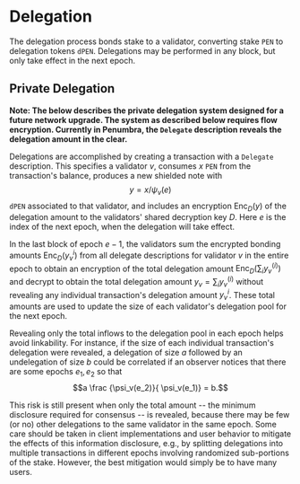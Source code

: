 # Delegation

The delegation process bonds stake to a validator, converting stake `PEN` to
delegation tokens `dPEN`. Delegations may be performed in any block, but only
take effect in the next epoch.

## Private Delegation

**Note: The below describes the private delegation system designed for a future
network upgrade. The system as described below requires flow encryption.
Currently in Penumbra, the `Delegate`
description reveals the delegation amount in the clear.**

Delegations are accomplished by creating a transaction with a
`Delegate` description.  This specifies a validator $v$,
consumes $x$ `PEN` from the transaction's balance, produces a new shielded note
with $$y = x / \psi_v(e)$$ `dPEN` associated to that validator, and includes an
encryption $\operatorname{Enc}_D(y)$ of the delegation amount to the validators'
shared decryption key $D$.  Here $e$ is the index of the next epoch, when the
delegation will take effect.

In the last block of epoch $e-1$, the validators sum the encrypted bonding
amounts $\operatorname{Enc}_D(y_v^{i})$ from all delegate descriptions for
validator $v$ in the entire epoch to obtain an encryption of the total
delegation amount $\operatorname{Enc}_D(\sum_i y_v^{(i)})$ and decrypt to obtain
the total delegation amount $y_v = \sum_i y_v^{(i)}$ without revealing any
individual transaction's delegation amount $y_v^{i}$.  These total amounts are
used to update the size of each validator's delegation pool for the next epoch.

Revealing only the total inflows to the delegation pool in each epoch helps
avoid linkability.  For instance, if the size of each individual transaction's
delegation were revealed, a delegation of size $a$ followed by an undelegation
of size $b$ could be correlated if an observer notices that there are some
epochs $e_1, e_2$ so that $$a \frac {\psi_v(e_2)}{ \psi_v(e_1)} = b.$$

This risk is still present when only the total amount -- the minimum disclosure
required for consensus -- is revealed, because there may be few (or no) other
delegations to the same validator in the same epoch. Some care should be taken
in client implementations and user behavior to mitigate the effects of this
information disclosure, e.g., by splitting delegations into multiple
transactions in different epochs involving randomized sub-portions of the stake.
However, the best mitigation would simply be to have many users.

